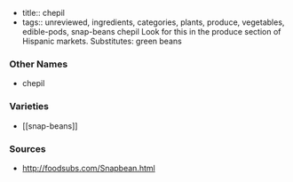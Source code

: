- title:: chepil
- tags:: unreviewed, ingredients, categories, plants, produce, vegetables, edible-pods, snap-beans
chepil Look for this in the produce section of Hispanic markets. Substitutes: green beans

### Other Names

* chepil

### Varieties

* [[snap-beans]]

### Sources
* http://foodsubs.com/Snapbean.html
